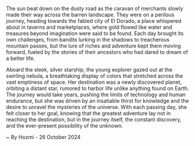 
The sun beat down on the dusty road as the caravan of merchants slowly made their way across the barren landscape.  They were on a perilous journey, heading towards the fabled city of El Dorado, a place whispered about in taverns and marketplaces, where gold flowed like water and treasures beyond imagination were said to be found.  Each day brought its own challenges, from bandits lurking in the shadows to treacherous mountain passes, but the lure of riches and adventure kept them moving forward, fueled by the stories of their ancestors who had dared to dream of a better life. 

Aboard the sleek, silver starship, the young explorer gazed out at the swirling nebula, a breathtaking display of colors that stretched across the vast emptiness of space.  Her destination was a newly discovered planet, orbiting a distant star, rumored to harbor life unlike anything found on Earth.  The journey would take years, pushing the limits of technology and human endurance, but she was driven by an insatiable thirst for knowledge and the desire to unravel the mysteries of the universe.  With each passing day, she felt closer to her goal, knowing that the greatest adventure lay not in reaching the destination, but in the journey itself, the constant discovery, and the ever-present possibility of the unknown. 

~ By Hozmi - 26 October 2024

